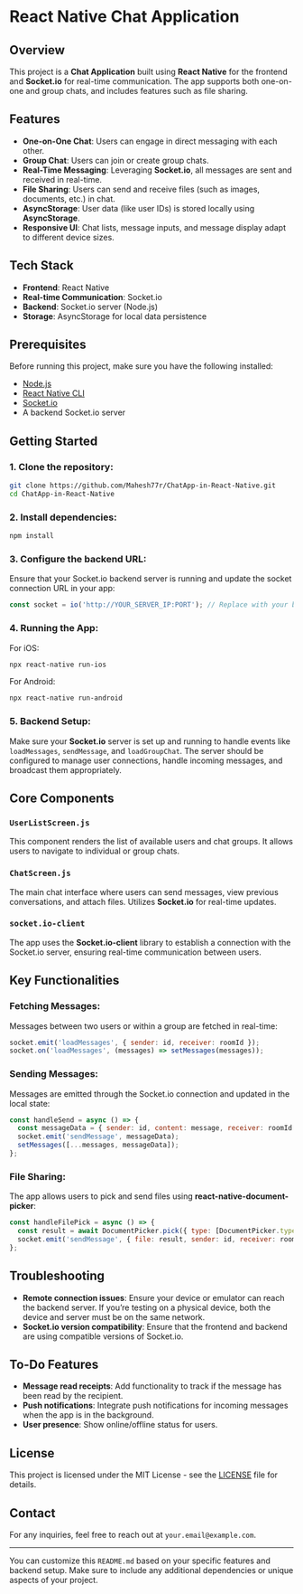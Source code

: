 # React Native Chat Application

## Overview
This project is a **Chat Application** built using **React Native** for the frontend and **Socket.io** for real-time communication. The app supports both one-on-one and group chats, and includes features such as file sharing.

## Features
- **One-on-One Chat**: Users can engage in direct messaging with each other.
- **Group Chat**: Users can join or create group chats.
- **Real-Time Messaging**: Leveraging **Socket.io**, all messages are sent and received in real-time.
- **File Sharing**: Users can send and receive files (such as images, documents, etc.) in chat.
- **AsyncStorage**: User data (like user IDs) is stored locally using **AsyncStorage**.
- **Responsive UI**: Chat lists, message inputs, and message display adapt to different device sizes.

## Tech Stack
- **Frontend**: React Native
- **Real-time Communication**: Socket.io
- **Backend**: Socket.io server (Node.js)
- **Storage**: AsyncStorage for local data persistence

## Prerequisites
Before running this project, make sure you have the following installed:
- [Node.js](https://nodejs.org/)
- [React Native CLI](https://reactnative.dev/docs/environment-setup)
- [Socket.io](https://socket.io/)
- A backend Socket.io server

## Getting Started

### 1. Clone the repository:
```bash
git clone https://github.com/Mahesh77r/ChatApp-in-React-Native.git
cd ChatApp-in-React-Native
```

### 2. Install dependencies:
```bash
npm install
```

### 3. Configure the backend URL:
Ensure that your Socket.io backend server is running and update the socket connection URL in your app:
```javascript
const socket = io('http://YOUR_SERVER_IP:PORT'); // Replace with your backend's Socket.io URL
```

### 4. Running the App:
For iOS:
```bash
npx react-native run-ios
```
For Android:
```bash
npx react-native run-android
```

### 5. Backend Setup:
Make sure your **Socket.io** server is set up and running to handle events like `loadMessages`, `sendMessage`, and `loadGroupChat`. The server should be configured to manage user connections, handle incoming messages, and broadcast them appropriately.

## Core Components

### `UserListScreen.js`
This component renders the list of available users and chat groups. It allows users to navigate to individual or group chats.

### `ChatScreen.js`
The main chat interface where users can send messages, view previous conversations, and attach files. Utilizes **Socket.io** for real-time updates.

### `socket.io-client`
The app uses the **Socket.io-client** library to establish a connection with the Socket.io server, ensuring real-time communication between users.

## Key Functionalities

### Fetching Messages:
Messages between two users or within a group are fetched in real-time:
```javascript
socket.emit('loadMessages', { sender: id, receiver: roomId });
socket.on('loadMessages', (messages) => setMessages(messages));
```

### Sending Messages:
Messages are emitted through the Socket.io connection and updated in the local state:
```javascript
const handleSend = async () => {
  const messageData = { sender: id, content: message, receiver: roomId };
  socket.emit('sendMessage', messageData);
  setMessages([...messages, messageData]);
};
```

### File Sharing:
The app allows users to pick and send files using **react-native-document-picker**:
```javascript
const handleFilePick = async () => {
  const result = await DocumentPicker.pick({ type: [DocumentPicker.types.allFiles] });
  socket.emit('sendMessage', { file: result, sender: id, receiver: roomId });
};
```

## Troubleshooting

- **Remote connection issues**: Ensure your device or emulator can reach the backend server. If you’re testing on a physical device, both the device and server must be on the same network.
- **Socket.io version compatibility**: Ensure that the frontend and backend are using compatible versions of Socket.io.

## To-Do Features
- **Message read receipts**: Add functionality to track if the message has been read by the recipient.
- **Push notifications**: Integrate push notifications for incoming messages when the app is in the background.
- **User presence**: Show online/offline status for users.

## License
This project is licensed under the MIT License - see the [LICENSE](LICENSE) file for details.

## Contact
For any inquiries, feel free to reach out at `your.email@example.com`.

---

You can customize this `README.md` based on your specific features and backend setup. Make sure to include any additional dependencies or unique aspects of your project.
